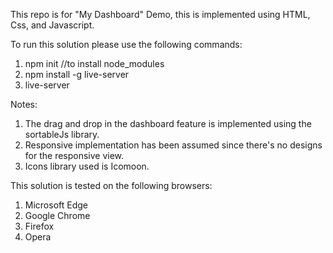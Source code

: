 This repo is for "My Dashboard" Demo, this is implemented using HTML, Css, and Javascript.

To run this solution please use the following commands:
1. npm init //to install node_modules
2. npm install -g live-server
3. live-server

Notes: 
1. The drag and drop in the dashboard feature is implemented using the sortableJs library.
2. Responsive implementation has been assumed since there's no designs for the responsive view.
3. Icons library used is Icomoon.

This solution is tested on the following browsers:
1. Microsoft Edge
2. Google Chrome
3. Firefox
4. Opera
